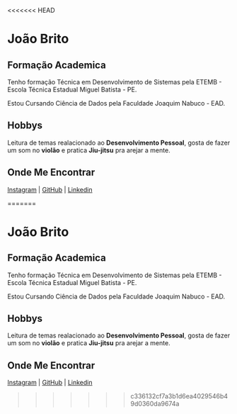 <<<<<<< HEAD


# João Brito

## Formação Academica
Tenho formação Técnica em Desenvolvimento de Sistemas pela ETEMB - Escola Técnica Estadual Miguel Batista - PE.

Estou Cursando Ciência de Dados pela Faculdade Joaquim Nabuco - EAD.

## Hobbys
Leitura de temas realacionado ao **Desenvolvimento Pessoal**, gosta de fazer um som no **violão** e pratica  **Jiu-jitsu** pra arejar a mente.

## Onde Me Encontrar
[Instagram](https://www.instagram.com/joaobritoficial/) |
[GitHub](https://github.com/tocattabrito) |
[Linkedin](https://www.linkedin.com/in/jo%C3%A3o-brito-4648b4127/)  







=======


# João Brito

## Formação Academica
Tenho formação Técnica em Desenvolvimento de Sistemas pela ETEMB - Escola Técnica Estadual Miguel Batista - PE.

Estou Cursando Ciência de Dados pela Faculdade Joaquim Nabuco - EAD.

## Hobbys
Leitura de temas realacionado ao **Desenvolvimento Pessoal**, gosta de fazer um som no **violão** e pratica  **Jiu-jitsu** pra arejar a mente.

## Onde Me Encontrar
[Instagram](https://www.instagram.com/joaobritoficial/) |
[GitHub](https://github.com/tocattabrito) |
[Linkedin](https://www.linkedin.com/in/jo%C3%A3o-brito-4648b4127/)  







>>>>>>> c336132cf7a3b1d6ea4029546b49d0360da9674a
